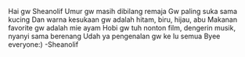 Hai gw Sheanolif
Umur gw masih dibilang remaja
Gw paling suka sama kucing
Dan warna kesukaan gw adalah hitam, biru, hijau, abu
Makanan favorite gw adalah mie ayam
Hobi gw tuh nonton film, dengerin musik, nyanyi sama berenang
Udah ya pengenalan gw ke lu semua
Byee everyone:)
-Sheanolif
